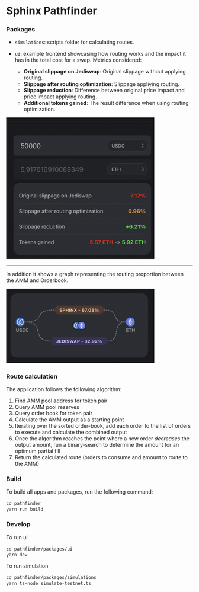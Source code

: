 # Sphinx Pathfinder

### Packages 

- `simulations`: scripts folder for calculating routes.

- `ui`: example frontend showcasing how routing works and the impact it has in the total cost for a swap. Metrics considered: 
  - **Original slippage on Jediswap**: Original slippage without applying routing.
  - **Slippage after routing optimization**: Slippage appliying routing.
  - **Slippage reduction**: Difference between original price impact and price impact applying routing. 
  - **Additional tokens gained**: The result difference when using routing optimization.

<div style='float: center'>
  <img style='width: 400px' src="packages/docs/uimetrics.png"></img>
</div>

---

In addition it shows a graph representing the routing proportion between the AMM and Orderbook.

<div style='float: center'>
  <img style='width: 400px' src="packages/docs/uigraph.png"></img>
</div>

### Route calculation

The application follows the following algorithm:

1. Find AMM pool address for token pair
2. Query AMM pool reserves
3. Query order book for token pair
4. Calculate the AMM output as a starting point
5. Iterating over the sorted order-book, add each order to the list of orders to execute and calculate the combined output
6. Once the algorithm reaches the point where a new order _decreases_ the output amount, run a binary-search to determine the amount for an optimum partial fill
7. Return the calculated route (orders to consume and amount to route to the AMM)

### Build

To build all apps and packages, run the following command:

```
cd pathfinder
yarn run build
```

### Develop

To run ui

```
cd pathfinder/packages/ui
yarn dev
```

To run simulation

```
cd pathfinder/packages/simulations
yarn ts-node simulate-testnet.ts
```